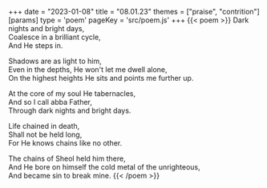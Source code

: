+++
date = "2023-01-08"
title = "08.01.23"
themes = ["praise", "contrition"]
[params]
  type = 'poem'
  pageKey = 'src/poem.js'
+++
{{< poem >}}
Dark nights and bright days,  
Coalesce in a brilliant cycle,  
And He steps in.  
  
Shadows are as light to him,  
Even in the depths, He won't let me dwell alone,  
On the highest heights He sits and points me further up.  
  
At the core of my soul He tabernacles,  
And so I call abba Father,  
Through dark nights and bright days.  
  
Life chained in death,  
Shall not be held long,  
For He knows chains like no other.  
  
The chains of Sheol held him there,  
And He bore on himself the cold metal of the unrighteous,  
And became sin to break mine.
{{< /poem >}}